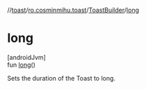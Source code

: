 //[toast](../../../index.md)/[ro.cosminmihu.toast](../index.md)/[ToastBuilder](index.md)/[long](long.md)

# long

[androidJvm]\
fun [long](long.md)()

Sets the duration of the Toast to long.